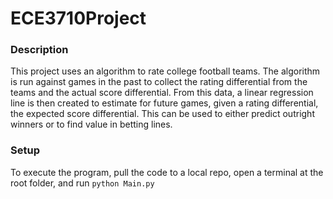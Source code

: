# ECE3710Project

### Description
This project uses an algorithm to rate college football teams. The algorithm is run against games in the past to collect the rating differential from the teams and the actual score differential. From this data, a linear regression line is then created to estimate for future games, given a rating differential, the expected score differential. This can be used to either predict outright winners or to find value in betting lines. 

### Setup
To execute the program, pull the code to a local repo, open a terminal at the root folder, and run
`python Main.py`
